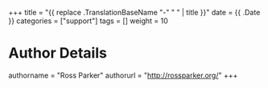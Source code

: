 +++
title = "{{ replace .TranslationBaseName "-" " " | title }}"
date = {{ .Date }}
categories = ["support"]
tags = []
weight = 10
# Author Details
authorname = "Ross Parker"
authorurl = "http://rossparker.org/"
+++

